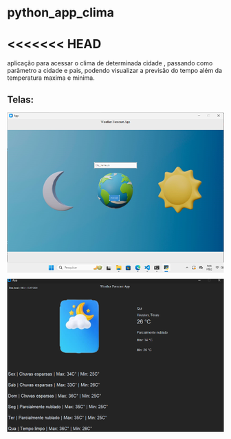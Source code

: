 # python_app_clima

# <<<<<<< HEAD

aplicação para acessar o clima de determinada cidade , passando como parãmetro a cidade e pais, podendo visualizar a previsão do tempo além da temperatura maxima e minima.

## Telas:

<img align="center"
    src="img_rmd/tela1.png"/>
    
<img align="center"
    src="img_rmd/Tela.png"/>

